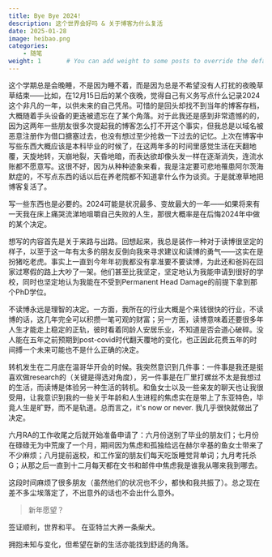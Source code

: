 ```yaml
---
title: Bye Bye 2024!
description: 这个世界会好吗 & 关于博客为什么复活
date: 2025-01-28
image: heibao.png
categories:
    - 随笔
weight: 1       # You can add weight to some posts to override the default sorting (date descending)
---
```


这个学期总是会晚睡，不是因为睡不着，而是因为总是不希望没有人打扰的夜晚草草结束——比如，在12月15日后的某个夜晚，觉得自己有义务写点什么记录2024这个非凡的一年，以供未来的自己凭吊。可惜的是回头却找不到当年的博客存档，大概随着手头设备的更迭被遗忘在了某个角落。对于此我还是感到非常遗憾的的，因为这两年一些朋友很多次提起我的博客怎么打不开这个事实，但我总是以域名被恶意注册作为借口搪塞过去，也没有想过至少抢救一下过去的记忆。上次在博客中写些东西大概应该是本科毕业的时候了，在这两年多的时间里感觉生活在天翻地覆，天旋地转，天崩地裂，天昏地暗，而表达欲却像头发一样在逐渐消失，连流水账都不愿意写。这很不好，因为从种种迹象来看，我是注定要可悲地罹患阿尔茨海默症的，不写点东西的话以后在养老院都不知道拿什么作为谈资。于是就潦草地把博客复活了。

写一些东西也是必要的。2024可能是状况最多、变故最大的一年——如果将来有一天我在床上痛哭流涕地咀嚼自己失败的人生，那很大概率是在后悔2024年中做的某个决定。

想写的内容首先是关于来路与出路。回想起来，我总是装作一种对于读博很坚定的样子，以至于这一年有太多的朋友反倒向我来寻求建议和读博的勇气——这实在是扮猪吃老虎。事实上一直到今年年初我都没有拿准要不要读博，为此还和爸妈在回家过寒假的路上大吵了一架。他们甚至比我坚定，坚定地认为我能申请到很好的学校，同时也坚定地认为我能在不受到Permanent Head Damage的前提下拿到那个PhD学位。

不读博永远是理智的决定。一方面，我所在的行业大概是个来钱很快的行业，不读博的话，这几年完全可以积攒一笔可观的财富；另一方面，读博意味着还要很多年人生才能走上稳定的正轨，彼时看着同龄人安居乐业，不知道是否会道心破碎。没人能在五年之前预期到post-covid时代翻天覆地的变化，也正因此花费五年的时间搏一个未来可能也不是什么正确的决定。

转机发生在二月底在温哥华开会的时候。我突然意识到几件事：一件事是我还是挺喜欢做research的（关键是得选对角度），另一件事是在厂里打螺丝不太是我想过的生活，而读博是体验另一种生活的转机。和鱼女士以及一些亲友的聊天也让我很受用，让我意识到我的一些关于年龄和人生进程的焦虑实在是带上了东亚特色，毕竟人生是旷野，而不是轨道。总而言之，it's now or never. 我几乎很快就做出了决定。

六月RA的工作收尾之后就开始准备申请了：六月份送别了毕业的朋友们；七月份在碌碌无为中荒废了一个月，期间因为焦虑和孤独给远在赫尔辛基的鱼女士带来了不少麻烦；八月提前返校，和工作室的朋友们每天吃饭睡觉背单词；九月考托杀G；从那之后一直到十二月每天都在文书和邮件中焦虑我是谁我从哪来我到哪去。

这段时间麻烦了很多朋友（虽然他们的状况也不少，都快和我共振了）。总之现在差不多尘埃落定了，不出意外的话也不会出什么意外。

> 新年愿望？

签证顺利，世界和平。
在亚特兰大养一条柴犬。

拥抱未知与变化，但希望在新的生活亦能找到舒适的角落。
